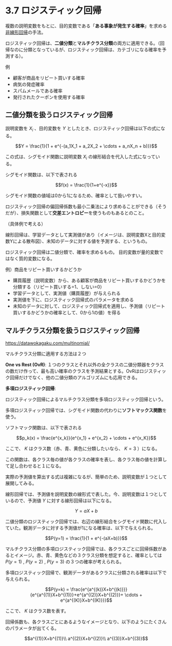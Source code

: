 <script type="text/javascript" async src="https://cdnjs.cloudflare.com/ajax/libs/mathjax/3.2.2/es5/tex-mml-chtml.min.js">
</script>
<script type="text/x-mathjax-config">
 MathJax.Hub.Config({
 tex2jax: {
 inlineMath: [['$', '$'] ],
 displayMath: [ ['$$','$$'], ["\\[","\\]"] ]
 }
 });
</script>

# 3.7 ロジスティック回帰

複数の説明変数をもとに、目的変数である「**ある事象が発生する確率**」を求める<u>非線形回帰</u>の手法。

ロジスティック回帰は、**二値分類**と**マルチクラス分類**の両方に適用できる。（回帰なのに分類となっているが、ロジスティック回帰は、カテゴリになる確率を予測する）。

例
- 顧客が商品をリピート買いする確率
- 病気の発症確率
- スパムメールである確率
- 発行されたクーポンを使用する確率

## 二値分類を扱うロジスティック回帰

説明変数を $X_i$ 、目的変数を $Y$ としたとき、ロジスティック回帰は以下の式になる。

$$Y = \frac{1}{1 + e^{-(a_1X_1 + a_2X_2 + \cdots + a_nX_n + b)}}$$

この式は、シグモイド関数に説明変数 $X_i$ の線形結合を代入した式になっている。

シグモイド関数は、以下で表される

$$f(x) = \frac{1}{1+e^{-x}}$$

シグモイド関数の値域は0から1になるため、確率として扱いやすい。

ロジスティック回帰の偏回帰係数も最小二乗法により求めることができる（そうだが）、損失関数として**交差エントロピー**を使うものもあるとのこと。

（具体例で考える）

線形回帰は、学習データとして実測値があり（イメージは、説明変数Xと目的変数Yによる散布図）、未知のデータに対する値を予測する、というもの。

ロジスティック回帰は二値分類で、確率を求めるもの。
目的変数が量的変数ではなく質的変数になる。

例）商品をリピート買いするかどうか
- 購買履歴（説明変数）から、ある顧客が商品をリピート買いするかどうかを分類する（リピート買いする=1、しない=0）
- 学習データとして、実測値（購買履歴）が与えられる
- 実測値を下に、ロジスティック回帰式のパラメータを求める
- 未知のデータに対して、ロジスティック回帰式を適用し、予測値（リピート買いするかどうかの確率として、0から1の値）を得る


## マルチクラス分類を扱うロジスティック回帰

https://datawokagaku.com/multinomial/

マルチクラス分類に適用する方法は２つ

**One vs Rest (OvR)**: １つのクラスとそれ以外の全クラスの二値分類器をクラスの数だけ作って、最も高い確率のクラスを予測結果とする。OvRはロジスティック回帰だけでなく、他の二値分類のアルゴリズムにも応用できる。

**多項ロジスティック回帰**: 

ロジスティック回帰によるマルチクラス分類を多項ロジスティック回帰という。

多項ロジスティック回帰では、シグモイド関数の代わりに**ソフトマックス関数**を使う。

ソフトマック関数は、以下で表される

$$p_k(x) = \frac{e^{x_k}}{e^{x_1} + e^{x_2} + \cdots + e^{x_K}}$$

ここで、 $K$ はクラス数（赤、青、黄色に分類したいなら、 $K=3$ ）になる。

この関数は、各クラス毎の値が各クラスの確率を表し、各クラス毎の値を計算して足し合わせると１になる。

実際の予測値を算出する式は複雑になるが、簡単のため、説明変数が１つとして展開してみる。

線形回帰では、予測値を説明変数の線形式で表した。今、説明変数は１つとしているので、予測値 $Y$ に対する線形回帰は以下になる。

$$Y = aX + b$$

二値分類のロジスティック回帰では、右辺の線形結合をシグモイド関数に代入していた。観測データに対する予測値が1になる確率は、以下で与えられる。

$$P(y=1) = \frac{1}{1 + e^{-(aX+b)}}$$

マルチクラス分類の多項ロジスティック回帰では、各クラスごとに回帰係数があるとイメージ。赤、青、黄色などの３クラス分類を想定すると、確率としては $P(y=1)$ , $P(y=2)$ , $P(y=3)$ の３つの確率が考えられる。

多項ロジスティック回帰で、観測データがあるクラスに分類される確率は以下で与えられる。

$$P(y=k) = \frac{e^{a^{(k)}X+b^{(k)}}}{e^{a^{(1)}X+b^{(1)}}+e^{a^{(2)}X+b^{(2)}}+ \cdots + e^{a^{(K)}X+b^{(K)}}}$$

ここで、 $K$ はクラス数を表す。

回帰係数も、各クラスごとにあるようなイメージとなり、以下のようにたくさんのパラメータが出てくる。

$$a^{(1)}X+b^{(1)}\\
a^{(2)}X+b^{(2)}\\
a^{(3)}X+b^{(3)}$$


